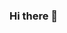 ### Hi there 👋

<!--
###**ijaz-lab/ijaz-lab** is a ✨ _special_ ✨ repository because its `README.md` (this file) appears on your GitHub profile.

Here are some ideas to get you started:

- 🔭 I’m currently working on ...
- 🌱 I’m currently learning ...
- 👯 I’m looking to collaborate on ...
- 🤔 I’m looking for help with ...
- 💬 Ask me about ...
- 📫 How to reach me: ...
- 😄 Pronouns: ...
- ⚡ Fun fact: ...


Hey 👋, It's Ijaz Ali!, Nice to see you.
Connect with me at
Linkedin Badge Twitter Badge Github Badge Kaggle Badge Medium Badge Gmail Badge

Glad to see you here!   

Core Courses covered during my studies:
Studying most of Core Courses like "Design and Analysis of Algorithms", "Artificial Intelligence", "Programming for Artificial Intelligence", "Machine Learning", "Knowledge Rep. and Reasoning", "Fundamentals of Natural Language Processing", "Artificial Neural Networks", "Computer Vision", "Cloud Security", "Information Security", "DevOps", and "Entrepreneurship".

Professional Career:
I am a data professional who designs, builds, and maintains the systems and infrastructure that enable organizations to store, process, and analyze large volumes of data. 
I have used programming languages like T-SQL, Python to write code that automates data workflows, transforms data into formats that are usable for downstream applications, and builds scalable, efficient, and reliable data pipelines and data storage solutions.
I have strong problem-solving, analytical, and communication skills and work closely with Data Scientists, Data Analysts, and other stakeholders to understand their data needs and design systems that meet those needs while ensuring data quality, security, and privacy.


Some Tools and Technologies I am working on:
🛠   I’m currently working with scikit-learn, TensorFlow, PyTorch, Flask, FastAPI, Django, 
T-SQL,SSIS,SSRS,SSAS,Azure Cloud, Power BI .
🚀   I’m currently learning Full Stack Development while working on my Final year Project.
👨🏻‍💻   Most of my projects are available on Github and Kaggle.
💬   You can text me on Linkedin, or by Email to ask about anything. I'll be happy to help.(https://www.linkedin.com/in/ijaz-ali-6aaa87122/)
👾   Fun fact: I am only Social on Social Media.
📫   How to reach me: ijaza0489@gmail.com
Programming Languages I mostly work in:
python ,SQL 

Some Github Stats:
⚡Github Stats



☄️Github Streaks




 Languages I Speak
 English ★★★★☆
 Urdu ★★★★★
 
Trying to be the best version of myself
